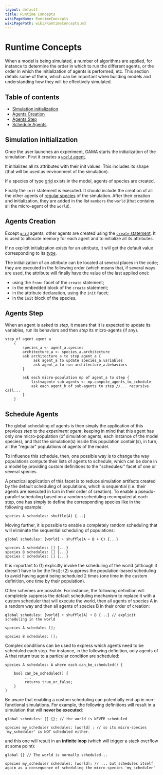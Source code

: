 ```yaml
---
layout: default
title: Runtime Concepts
wikiPageName: RuntimeConcepts
wikiPagePath: wiki/RuntimeConcepts.md
---
```


[//]: # (startConcept|runtime_and_schedulers)
[//]: # (keyword|concept_scheduler)
# Runtime Concepts

When a model is being simulated, a number of algorithms are applied, for instance to determine the order in which to run the different agents, or the order in which the initialization of agents is performed, etc. This section details some of them, which can be important when building models and understanding how they will be effectively simulated.


## Table of contents 

* [Simulation initialization](#simulation-initialization)
* [Agents Creation](#agents-creation)
* [Agents Step](#agents-step)
* [Schedule Agents](#schedule-agents)


## Simulation initialization
Once the user launches an experiment, GAMA starts the initialization of the simulation.
First it creates a [`world` agent](GlobalSpecies).

It initializes all its attributes with their init values. This includes its shape (that will be used as environment of the simulation).

If a species of type [grid](GridSpecies) exists in the model, agents of species are created.

Finally the `init` statement is executed. It should include the creation of all the other agents of [regular species](RegularSpecies) of the simulation. After their creation and initialization, they are added in the list `members` the `world` (that contains all the micro-agent of the `world`).

[//]: # (keyword|concept_optimization)
[//]: # (keyword|statement_create)
[//]: # (keyword|concept_init)
## Agents Creation
Except [`grid`](GridSpecies) agents, other agents are created using the [`create` statement](Statements#create). It is used to allocate memory for each agent and to initialize all its attributes.

If no explicit initialization exists for an attribute, it will get the default value corresponding to its [type](DataTypes).

The initialization of an attribute can be located at several places in the code; they are executed in the following order (which means that, if several ways are used, the attribute will finally have the value of the last applied one):
* using the `from:` facet of the `create` statement;
* in the embedded block of the `create` statement;
* in the attribute declaration, using the `init` facet;
* in the `init` block of the species.

[//]: # (keyword|concept_cycle)
## Agents Step
When an agent is asked to _step_, it means that it is expected to update its variables, run its behaviors and then _step_ its micro-agents (if any).

```
step of agent agent_a
    {
        species_a <- agent_a.species
        architecture_a <- species_a.architecture
        ask architecture_a to step agent_a {
             ask agent_a to update species_a.variables
             ask agent_a to run architecture_a.behaviors
        }

        ask each micro-population mp of agent_a to step {
            list<agent> sub-agents <- mp.compute_agents_to_schedule
            ask each agent_b of sub-agents to step //... recursive call...
        }
    }

```

## Schedule Agents

The global scheduling of agents is then simply the application of this previous _step_ to the _experiment agent_, keeping in mind that this agent has only one micro-population (of simulation agents, each instance of the model species), and that the simulation(s) inside this population contain(s), in turn, all the "regular" populations of agents of the model.

To influence this schedule, then, one possible way is to change the way populations compute their lists of agents to schedule, which can be done in a model by providing custom definitions to the "schedules:" facet of one or several species.

[//]: # (keyword|concept_random)
A practical application of this facet is to reduce simulation artifacts created by the default scheduling of populations, which is sequential (i.e. their agents are executed in turn in their order of creation). To enable a pseudo-parallel scheduling based on a random scheduling recomputed at each step, one has simply to define the corresponding species like in the following example:

```
species A schedules: shuffle(A) {...}
```

Moving further, it is possible to enable a completely random scheduling that will eliminate the sequential scheduling of populations:

```
global schedules: [world] + shuffle(A + B + C) {...}

species A schedules: [] {...}
species B schedules: [] {...}
species C schedules: [] {...}
```

It is important to (1) explicitly invoke the scheduling of the world (although it doesn't have to be the first); (2) suppress the population-based scheduling to avoid having agent being scheduled 2 times (one time in the custom definition, one time by their population).

Other schemes are possible. For instance, the following definition will completely suppress the default scheduling mechanism to replace it with a custom scheduler that will execute the world, then all agents of species A in a random way and then all agents of species B in their order of creation:

```
global schedules: [world] + shuffle(A) + B {...} // explicit scheduling in the world

species A schedules [];

species B schedules: [];

```

Complex conditions can be used to express which agents need to be scheduled each step. For instance, in the following definition, only agents of A that return true to a particular condition are scheduled:

```
species A schedules: A where each.can_be_scheduled() {

    bool can_be_scheduled() {
         ...
         returns true_or_false;
    }
}
```

Be aware that enabling a custom scheduling can potentially end up in non-functional simulations. For example, the following definitions will result in a simulation that will **never be executed**:

```
global schedules: [] {}; // the world is NEVER scheduled
 
species my_scheduler schedules: [world] ; // so its micro-species 'my_scheduler' is NOT scheduled either. 
```

and this one will result in an **infinite loop** (which will trigger a stack overflow at some point):

```
global {} // The world is normally scheduled...

species my_scheduler schedules: [world]; // ... but schedules itself again as a consequence of scheduling the micro-species 'my_scheduler'
```
[//]: # (endConcept|runtime_and_schedulers)
